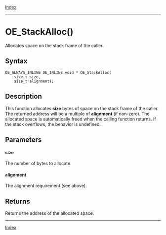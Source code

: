 [Index](index.md)

---
# OE_StackAlloc()

Allocates space on the stack frame of the caller.

## Syntax

    OE_ALWAYS_INLINE OE_INLINE void * OE_StackAlloc(
        size_t size,
        size_t alignment);
## Description 

This function allocates **size** bytes of space on the stack frame of the caller. The returned address will be a multiple of **alignment** (if non-zero). The allocated space is automatically freed when the calling function returns. If the stack overflows, the behavior is undefined.



## Parameters

#### size

The number of bytes to allocate.

#### alignment

The alignment requirement (see above).

## Returns

Returns the address of the allocated space.

---
[Index](index.md)

